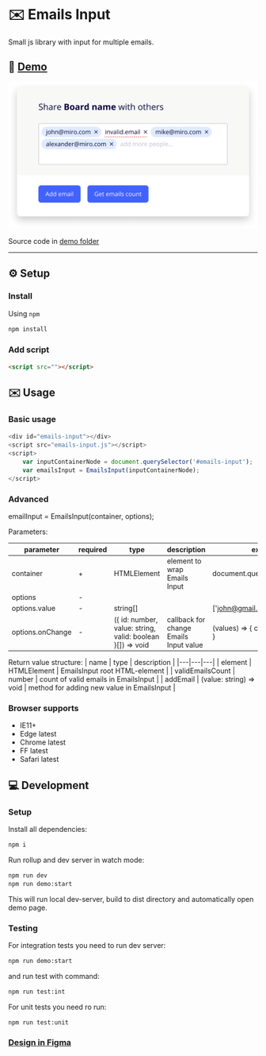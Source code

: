 # ✉️ Emails Input
Small js library with input for multiple emails.
## 🚀 [Demo](http://mazeinadia.github.io/emails-input/)
![view](./view.png)

Source code in [demo folder]()

---
## ⚙ Setup

### Install
Using `npm`

```bash
npm install 
```

### Add script

```html
<script src=""></script>
```

## ✉️ Usage

### Basic usage

```javascript
<div id="emails-input"></div> 
<script src="emails-input.js"></script> 
<script> 
    var inputContainerNode = document.querySelector('#emails-input'); 
    var emailsInput = EmailsInput(inputContainerNode); 
</script>
```

### Advanced

emailInput = EmailsInput(container, options);

Parameters:

| parameter | required | type | description | example |
|---|---|---|---|---|
| container | + | HTMLElement | element to wrap Emails Input | document.querySelector('body') |
| options | - |  |  |  |
| options.value | - | string[] |  | ['john@gmail.com'] |
| options.onChange | - | ({ id: number, value: string, valid: boolean }[]) => void | callback for change Emails Input value | (values) => { console.log(values) } |

Return value structure:
| name | type | description |
|---|---|---|
| element | HTMLElement | EmailsInput root HTML-element |
| validEmailsCount | number | count of valid emails in EmailsInput |
| addEmail | (value: string) => void | method for adding new value in EmailsInput |

### Browser supports
 - IE11+
 - Edge latest
 - Chrome latest
 - FF latest
 - Safari latest
 
## 💻 Development
### Setup
Install all dependencies:

```bash
npm i
```
Run rollup and dev server in watch mode:

```bash
npm run dev
npm run demo:start
```
This will run local dev-server, build to dist directory and automatically open demo page.
 
### Testing
For integration tests you need to run dev server:
 ```bash
npm run demo:start
```
and run test with command:
```bash
npm run test:int
```

For unit tests you need ro run:
```bash
npm run test:unit
```

### [Design in Figma](https://www.figma.com/file/CWdAs3rN4d2gZpnoN7ZPvj/Share-test)